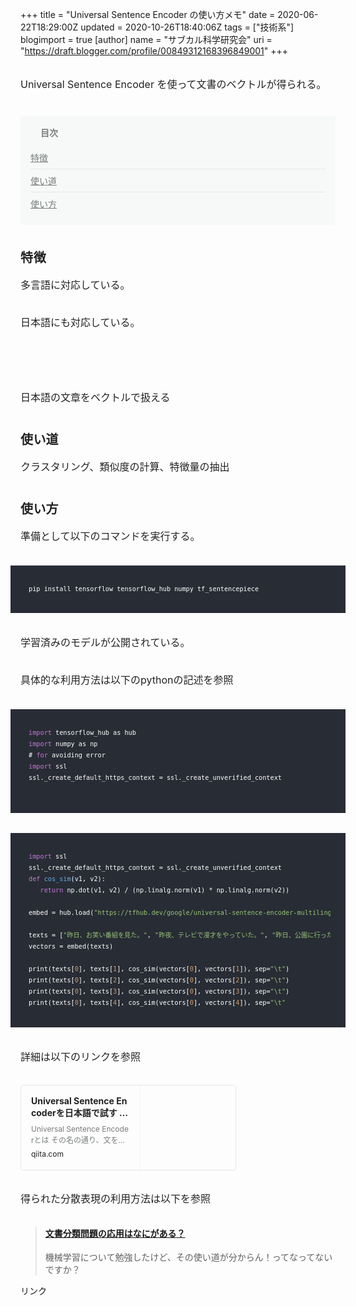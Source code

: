 +++
title = "Universal Sentence Encoder の使い方メモ"
date = 2020-06-22T18:29:00Z
updated = 2020-10-26T18:40:06Z
tags = ["技術系"]
blogimport = true 
[author]
	name = "サブカル科学研究会"
	uri = "https://draft.blogger.com/profile/00849312168396849001"
+++

<p name="yHMmc" style="-webkit-text-size-adjust: 100%; box-sizing: inherit; caret-color: rgb(34, 34, 34); color: #222222; font-size: 16px; line-height: 30px; margin: 30px 0px; padding: 0px;">Universal Sentence Encoder を使って文書のベクトルが得られる。</p><nav class="o-indexHeading" data-v-7e649226="" data-v-fbb1ba18="" style="-webkit-text-size-adjust: 100%; background-color: #f7f9f9; box-sizing: inherit; caret-color: rgb(34, 34, 34); color: #222222; font-size: 16px; margin: 36px 0px; padding: 16px;"><h4 class="o-indexHeading__title is-open" data-v-7e649226="" style="box-sizing: inherit; color: #787c7b; font-family: inherit; font-size: 14px; margin: 0px; padding: 0px 0px 0px 16px; position: relative;"><button aria-label="arrowdropdown" class="o-indexHeading__dropdown a-icon a-icon--arrowdropdown a-icon--size_medium" data-v-7e649226="" style="background-color: transparent; border-bottom-left-radius: 24px; border-bottom-right-radius: 24px; border-top-left-radius: 24px; border-top-right-radius: 24px; border: none; box-sizing: inherit; color: inherit; cursor: pointer; font-family: icon; font-size: 24px; font-stretch: inherit; font-style: inherit; font-variant-caps: inherit; height: 24px; left: -8px; line-height: 1; margin: 0px; overflow: visible; padding-left: 0px; padding-right: 0px; position: absolute; top: -1px; touch-action: manipulation; transform: rotate(0deg); vertical-align: top; width: 24px;" type="button"></button>目次</h4><div class="o-indexHeading__body" data-v-7e649226="" style="box-sizing: inherit; margin: 0px; padding: 0px;"><ol class="o-indexHeading__list" data-v-7e649226="" style="box-sizing: inherit; list-style: none; margin: 0px; padding: 0px;"><li class="o-indexHeading__item" data-v-7e649226="" style="border-top-style: none; box-sizing: inherit; font-size: 14px; list-style-type: none; margin: 0px; padding: 20px 0px 8px;"><a class="o-indexHeading__link" data-v-7e649226="" style="background-color: transparent; box-sizing: inherit; color: #787c7b; cursor: pointer; display: block; margin: 0px; padding: 0px; text-decoration: underline;">特徴</a></li><li class="o-indexHeading__item" data-v-7e649226="" style="border-top-color: rgb(230, 230, 230); border-top-style: solid; border-top-width: 1px; box-sizing: inherit; font-size: 14px; list-style-type: none; margin: 0px; padding: 8px 0px;"><a class="o-indexHeading__link" data-v-7e649226="" style="background-color: transparent; box-sizing: inherit; color: #787c7b; cursor: pointer; display: block; margin: 0px; padding: 0px; text-decoration: underline;">使い道</a></li><li class="o-indexHeading__item" data-v-7e649226="" style="border-top-color: rgb(230, 230, 230); border-top-style: solid; border-top-width: 1px; box-sizing: inherit; font-size: 14px; list-style-type: none; margin: 0px; padding: 8px 0px;"><a class="o-indexHeading__link" data-v-7e649226="" style="background-color: transparent; box-sizing: inherit; color: #787c7b; cursor: pointer; display: block; margin: 0px; padding: 0px; text-decoration: underline;">使い方</a></li></ol></div></nav><h3 name="kD2b0" style="-webkit-text-size-adjust: 100%; box-sizing: inherit; caret-color: rgb(34, 34, 34); color: #222222; font-feature-settings: &quot;palt&quot;; font-size: 20px; letter-spacing: 0.04em; line-height: 1.75; margin: 36px 0px -20px; padding: 0px;">特徴</h3><p name="K75UC" style="-webkit-text-size-adjust: 100%; box-sizing: inherit; caret-color: rgb(34, 34, 34); color: #222222; font-size: 16px; line-height: 30px; margin: 30px 0px; padding: 0px;">多言語に対応している。</p><p name="Oh93a" style="-webkit-text-size-adjust: 100%; box-sizing: inherit; caret-color: rgb(34, 34, 34); color: #222222; font-size: 16px; line-height: 30px; margin: 30px 0px; padding: 0px;">日本語にも対応している。</p><p name="eVVD3" style="-webkit-text-size-adjust: 100%; box-sizing: inherit; caret-color: rgb(34, 34, 34); color: #222222; font-size: 16px; line-height: 30px; margin: 30px 0px; padding: 0px;"><br style="box-sizing: inherit; margin: 0px; padding: 0px;" /></p><p name="AQlq3" style="-webkit-text-size-adjust: 100%; box-sizing: inherit; caret-color: rgb(34, 34, 34); color: #222222; font-size: 16px; line-height: 30px; margin: 30px 0px; padding: 0px;">日本語の文章をベクトルで扱える</p><h3 name="axF8y" style="-webkit-text-size-adjust: 100%; box-sizing: inherit; caret-color: rgb(34, 34, 34); color: #222222; font-feature-settings: &quot;palt&quot;; font-size: 20px; letter-spacing: 0.04em; line-height: 1.75; margin: 36px 0px -20px; padding: 0px;">使い道</h3><p name="VBQ0i" style="-webkit-text-size-adjust: 100%; box-sizing: inherit; caret-color: rgb(34, 34, 34); color: #222222; font-size: 16px; line-height: 30px; margin: 30px 0px; padding: 0px;">クラスタリング、類似度の計算、特徴量の抽出</p><h3 name="BDNJu" style="-webkit-text-size-adjust: 100%; box-sizing: inherit; caret-color: rgb(34, 34, 34); color: #222222; font-feature-settings: &quot;palt&quot;; font-size: 20px; letter-spacing: 0.04em; line-height: 1.75; margin: 36px 0px -20px; padding: 0px;">使い方</h3><p name="f8Hc1" style="-webkit-text-size-adjust: 100%; box-sizing: inherit; caret-color: rgb(34, 34, 34); color: #222222; font-size: 16px; line-height: 30px; margin: 30px 0px; padding: 0px;">準備として以下のコマンドを実行する。</p><pre class="p-textNoteCode" data-name="preCode" name="Djg2Z" style="-webkit-text-size-adjust: 100%; background-color: #282c34; box-sizing: inherit; color: white; font-size: 12px; line-height: 18px; margin: 32px -16px; padding: 24px; white-space: pre-wrap;"><code class="p-textNoteCode__main hljs" data-name="code" style="-webkit-overflow-scrolling: touch; box-sizing: inherit; display: block; line-height: 18px; margin: 0px; overflow-x: auto; padding: 0.5em; white-space: pre; word-wrap: normal;">pip install tensorflow tensorflow_hub numpy tf_sentencepiece&nbsp;<br /></code></pre><p name="PdOv1" style="-webkit-text-size-adjust: 100%; box-sizing: inherit; caret-color: rgb(34, 34, 34); color: #222222; font-size: 16px; line-height: 30px; margin: 30px 0px; padding: 0px;">学習済みのモデルが公開されている。</p><p name="2kIXa" style="-webkit-text-size-adjust: 100%; box-sizing: inherit; caret-color: rgb(34, 34, 34); color: #222222; font-size: 16px; line-height: 30px; margin: 30px 0px; padding: 0px;">具体的な利用方法は以下のpythonの記述を参照</p><pre class="p-textNoteCode" data-name="preCode" name="dh6hR" style="-webkit-text-size-adjust: 100%; background-color: #282c34; box-sizing: inherit; color: white; font-size: 12px; line-height: 18px; margin: 32px -16px; padding: 24px; white-space: pre-wrap;"><code class="p-textNoteCode__main hljs swift" data-name="code" style="-webkit-overflow-scrolling: touch; box-sizing: inherit; display: block; line-height: 18px; margin: 0px; overflow-x: auto; padding: 0.5em; white-space: pre; word-wrap: normal;"><span class="hljs-keyword" style="box-sizing: inherit; color: #c678dd; margin: 0px; padding: 0px;">import</span> tensorflow_hub as hub<br /><span class="hljs-keyword" style="box-sizing: inherit; color: #c678dd; margin: 0px; padding: 0px;">import</span> numpy as np<br /># <span class="hljs-keyword" style="box-sizing: inherit; color: #c678dd; margin: 0px; padding: 0px;">for</span> avoiding error<br /><span class="hljs-keyword" style="box-sizing: inherit; color: #c678dd; margin: 0px; padding: 0px;">import</span> ssl<br />ssl._create_default_https_context = ssl._create_unverified_context<br /><br /></code></pre><pre class="p-textNoteCode" data-name="preCode" name="RsxGA" style="-webkit-text-size-adjust: 100%; background-color: #282c34; box-sizing: inherit; color: white; font-size: 12px; line-height: 18px; margin: 32px -16px; padding: 24px; white-space: pre-wrap;"><code class="p-textNoteCode__main hljs python" data-name="code" style="-webkit-overflow-scrolling: touch; box-sizing: inherit; display: block; line-height: 18px; margin: 0px; overflow-x: auto; padding: 0.5em; white-space: pre; word-wrap: normal;"><span class="hljs-keyword" style="box-sizing: inherit; color: #c678dd; margin: 0px; padding: 0px;">import</span> ssl<br />ssl._create_default_https_context = ssl._create_unverified_context<br /><span class="hljs-function" style="box-sizing: inherit; margin: 0px; padding: 0px;"><span class="hljs-keyword" style="box-sizing: inherit; color: #c678dd; margin: 0px; padding: 0px;">def</span> <span class="hljs-title" style="box-sizing: inherit; color: #61aeee; margin: 0px; padding: 0px;">cos_sim</span><span class="hljs-params" style="box-sizing: inherit; margin: 0px; padding: 0px;">(v1, v2)</span>:</span><br />   <span class="hljs-keyword" style="box-sizing: inherit; color: #c678dd; margin: 0px; padding: 0px;">return</span> np.dot(v1, v2) / (np.linalg.norm(v1) * np.linalg.norm(v2))<br /><br />embed = hub.load(<span class="hljs-string" style="box-sizing: inherit; color: #98c379; margin: 0px; padding: 0px;">"https://tfhub.dev/google/universal-sentence-encoder-multilingual/3"</span>)<br /><br />texts = [<span class="hljs-string" style="box-sizing: inherit; color: #98c379; margin: 0px; padding: 0px;">"昨日、お笑い番組を見た。"</span>, <span class="hljs-string" style="box-sizing: inherit; color: #98c379; margin: 0px; padding: 0px;">"昨夜、テレビで漫才をやっていた。"</span>, <span class="hljs-string" style="box-sizing: inherit; color: #98c379; margin: 0px; padding: 0px;">"昨日、公園に行った。"</span>, <span class="hljs-string" style="box-sizing: inherit; color: #98c379; margin: 0px; padding: 0px;">"I saw a comedy show last night."</span>, <span class="hljs-string" style="box-sizing: inherit; color: #98c379; margin: 0px; padding: 0px;">"Yesterday, I went to the park."</span>]<br />vectors = embed(texts)<br /><br />print(texts[<span class="hljs-number" style="box-sizing: inherit; color: #d19a66; margin: 0px; padding: 0px;">0</span>], texts[<span class="hljs-number" style="box-sizing: inherit; color: #d19a66; margin: 0px; padding: 0px;">1</span>], cos_sim(vectors[<span class="hljs-number" style="box-sizing: inherit; color: #d19a66; margin: 0px; padding: 0px;">0</span>], vectors[<span class="hljs-number" style="box-sizing: inherit; color: #d19a66; margin: 0px; padding: 0px;">1</span>]), sep=<span class="hljs-string" style="box-sizing: inherit; color: #98c379; margin: 0px; padding: 0px;">"\t"</span>)<br />print(texts[<span class="hljs-number" style="box-sizing: inherit; color: #d19a66; margin: 0px; padding: 0px;">0</span>], texts[<span class="hljs-number" style="box-sizing: inherit; color: #d19a66; margin: 0px; padding: 0px;">2</span>], cos_sim(vectors[<span class="hljs-number" style="box-sizing: inherit; color: #d19a66; margin: 0px; padding: 0px;">0</span>], vectors[<span class="hljs-number" style="box-sizing: inherit; color: #d19a66; margin: 0px; padding: 0px;">2</span>]), sep=<span class="hljs-string" style="box-sizing: inherit; color: #98c379; margin: 0px; padding: 0px;">"\t"</span>)<br />print(texts[<span class="hljs-number" style="box-sizing: inherit; color: #d19a66; margin: 0px; padding: 0px;">0</span>], texts[<span class="hljs-number" style="box-sizing: inherit; color: #d19a66; margin: 0px; padding: 0px;">3</span>], cos_sim(vectors[<span class="hljs-number" style="box-sizing: inherit; color: #d19a66; margin: 0px; padding: 0px;">0</span>], vectors[<span class="hljs-number" style="box-sizing: inherit; color: #d19a66; margin: 0px; padding: 0px;">3</span>]), sep=<span class="hljs-string" style="box-sizing: inherit; color: #98c379; margin: 0px; padding: 0px;">"\t"</span>)<br />print(texts[<span class="hljs-number" style="box-sizing: inherit; color: #d19a66; margin: 0px; padding: 0px;">0</span>], texts[<span class="hljs-number" style="box-sizing: inherit; color: #d19a66; margin: 0px; padding: 0px;">4</span>], cos_sim(vectors[<span class="hljs-number" style="box-sizing: inherit; color: #d19a66; margin: 0px; padding: 0px;">0</span>], vectors[<span class="hljs-number" style="box-sizing: inherit; color: #d19a66; margin: 0px; padding: 0px;">4</span>]), sep=<span class="hljs-string" style="box-sizing: inherit; color: #98c379; margin: 0px; padding: 0px;">"\t"</span></code></pre><p name="kHD6h" style="-webkit-text-size-adjust: 100%; box-sizing: inherit; caret-color: rgb(34, 34, 34); color: #222222; font-size: 16px; line-height: 30px; margin: 30px 0px; padding: 0px;">詳細は以下のリンクを参照</p><p name="yHMmc" style="-webkit-text-size-adjust: 100%; box-sizing: inherit; caret-color: rgb(34, 34, 34); color: #222222; font-size: 16px; line-height: 30px; margin: 30px 0px; padding: 0px;"></p><figure data-identifier="null" embedded-content-key="emb66c45a6eea56" embedded-service="external-article" name="JBIr8" style="-webkit-text-size-adjust: 100%; border-bottom-left-radius: 4px; border-bottom-right-radius: 4px; border-top-left-radius: 4px; border-top-right-radius: 4px; box-sizing: inherit; caret-color: rgb(34, 34, 34); color: #222222; font-size: 16px; margin: 30px 0px; overflow: hidden; padding: 0px; position: relative;"><div data-name="embedContainer" style="box-sizing: inherit; margin: 0px; padding: 0px;"><div data-embed-service="external-article" style="box-sizing: inherit; margin: 0px; padding: 0px;"><div class="external-article-widget" style="border-bottom-left-radius: 4px; border-bottom-right-radius: 4px; border-top-left-radius: 4px; border-top-right-radius: 4px; border: 1px solid rgb(230, 230, 230); box-sizing: inherit; display: table; margin: 0px; padding: 0px; width: 343px;"><a href="https://qiita.com/kenta1984/items/9613da23766a2578a27a" rel="nofollow" style="-webkit-box-direction: normal; -webkit-box-flex: 1; -webkit-box-orient: vertical; box-sizing: inherit; color: inherit; cursor: pointer; display: table-cell; flex-direction: column; flex: 1 1 0%; margin: 0px; padding: 16px; text-decoration: none; vertical-align: middle; width: 221px;" target="_blank"><span class="external-article-widget-title" style="-webkit-box-orient: vertical; -webkit-line-clamp: 2; box-sizing: inherit; display: -webkit-box; font-size: 14px; font-weight: 700; margin: 0px 0px 8px; max-height: 2.8em; overflow: hidden; padding: 0px; word-break: break-all;">Universal Sentence Encoderを日本語で試す - Qiita</span><span class="external-article-widget-description" style="-webkit-box-orient: vertical; -webkit-line-clamp: 2; box-sizing: inherit; color: #787c7b; display: -webkit-box; font-size: 12px; line-height: 1.5; margin: 0px 0px 4px; max-height: 3em; overflow: hidden; padding: 0px; word-break: break-all;">Universal Sentence Encoderとは その名の通り、文をエンコード、すなわち文をベクトル化する手</span><span class="external-article-widget-url" style="box-sizing: inherit; display: block; font-size: 12px; line-height: 1.5; margin: 0px; padding: 0px;">qiita.com</span></a><a class="external-article-widget-image" href="https://qiita.com/kenta1984/items/9613da23766a2578a27a" rel="nofollow" style="-webkit-box-direction: normal; -webkit-box-flex: 0; -webkit-box-orient: vertical; background-image: url(&quot;https://qiita-user-contents.imgix.net/https%3A%2F%2Fcdn.qiita.com%2Fassets%2Fpublic%2Farticle-ogp-background-1150d8b18a7c15795b701a55ae908f94.png?blend=https%3A%2F%2Fqiita-user-contents.imgix.net%2F~text%3Fixlib%3Drb-1.2.2%26amp%3Bw%3D840%26amp%3Bh%3D500%26amp%3Btxt%3D%2540kenta1984%26amp%3Btxt-color%3D%2523333%26amp%3Btxt-font%3DAvenir-Black%26amp%3Btxt-size%3D45%26amp%3Btxt-align%3Dright%252Cbottom%26amp%3Bs%3Da29e708119dd41758137d02504eab37d&amp;blend-align=center%2Cmiddle&amp;blend-mode=normal&amp;ixlib=rb-1.2.2&amp;mark=https%3A%2F%2Fqiita-user-contents.imgix.net%2F~text%3Fixlib%3Drb-1.2.2%26amp%3Bw%3D840%26amp%3Bh%3D380%26amp%3Btxt%3DUniversal%2520Sentence%2520Encoder%25E3%2582%2592%25E6%2597%25A5%25E6%259C%25AC%25E8%25AA%259E%25E3%2581%25A7%25E8%25A9%25A6%25E3%2581%2599%26amp%3Btxt-color%3D%2523333%26amp%3Btxt-font%3DAvenir-Black%26amp%3Btxt-size%3D54%26amp%3Btxt-clip%3Dellipsis%26amp%3Btxt-align%3Dcenter%252Cmiddle%26amp%3Bs%3D05a0ca70e7a2728eae7bc363e741df18&amp;mark-align=center%2Cmiddle&amp;s=fc23ee5ea36ea02b5780505be993260d&amp;w=1200&quot;); background-position: 50% 50%; background-size: cover; border-bottom-left-radius: 0px; border-bottom-right-radius: 3px; border-left-color: rgb(242, 242, 242); border-left-style: solid; border-left-width: 1px; border-top-left-radius: 0px; border-top-right-radius: 3px; box-sizing: inherit; color: inherit; cursor: pointer; display: table-cell; flex-direction: column; flex: 0 1 0%; height: 120px; margin: 0px; min-width: 120px; padding: 16px; text-decoration: none; vertical-align: middle; width: 120px;" target="_blank"></a></div></div></div></figure><p name="nIf7I" style="-webkit-text-size-adjust: 100%; box-sizing: inherit; caret-color: rgb(34, 34, 34); color: #222222; font-size: 16px; line-height: 30px; margin: 30px 0px; padding: 0px;">得られた分散表現の利用方法は以下を参照</p><p name="yHMmc" style="-webkit-text-size-adjust: 100%; box-sizing: inherit; caret-color: rgb(34, 34, 34); color: #222222; font-size: 16px; line-height: 30px; margin: 30px 0px; padding: 0px;"></p> <blockquote class="embedly-card"><h4><a href="https://www.subcul-science.com/2020/06/blog-post_54.html">文書分類問題の応用はなにがある？</a></h4><p>機械学習について勉強したけど、その使い道が分からん！ってなってないですか？  </p></blockquote> <script async src="//cdn.embedly.com/widgets/platform.js" charset="UTF-8"></script><!-- START MoshimoAffiliateEasyLink --><script type="text/javascript">(function(b,c,f,g,a,d,e){b.MoshimoAffiliateObject=a; b[a]=b[a]||function(){arguments.currentScript=c.currentScript ||c.scripts[c.scripts.length-2];(b[a].q=b[a].q||[]).push(arguments)}; c.getElementById(a)||(d=c.createElement(f),d.src=g, d.id=a,e=c.getElementsByTagName("body")[0],e.appendChild(d))}) (window,document,"script","//dn.msmstatic.com/site/cardlink/bundle.js","msmaflink"); msmaflink({"n":"自然言語処理の基本と技術","b":"","t":"","d":"https:\/\/m.media-amazon.com","c_p":"","p":["\/images\/I\/51V9d2v9Z9L.jpg"],"u":{"u":"https:\/\/www.amazon.co.jp\/dp\/B01CGAPLLO","t":"amazon","r_v":""},"aid":{"amazon":"2220302","rakuten":"2220301","yahoo":"2220303"},"eid":"Vza6T","s":"s"}); </script><div id="msmaflink-Vza6T">リンク</div><!-- MoshimoAffiliateEasyLink END -->
